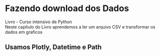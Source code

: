 # Fazendo download dos Dados
Livro - Curso intensivo de Python </br>
Neste capitulo do Livro aprendemos a ler um arquivo CSV e transformar os dados em graficos 

## Usamos Plotly, Datetime e Path
